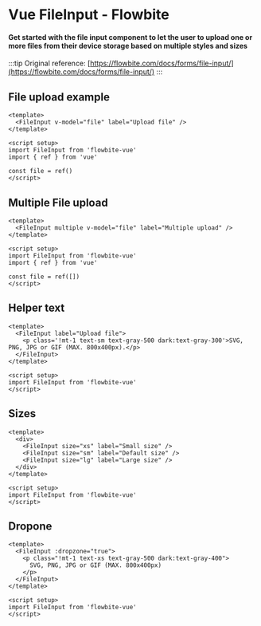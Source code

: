 <script setup>
import FileInpDefault from './fileInput/examples/FileInpDefault.vue'
import FileInpHelper from './fileInput/examples/FileInpHelper.vue'
import FileInpSize from './fileInput/examples/FileInpSize.vue'
import FileInpDropZone from './fileInput/examples/FileInpDropZone.vue'
import MultipleFile from './fileInput/examples/MultipleFile.vue'
</script>

# Vue FileInput - Flowbite

#### Get started with the file input component to let the user to upload one or more files from their device storage based on multiple styles and sizes

:::tip
Original reference: [https://flowbite.com/docs/forms/file-input/](https://flowbite.com/docs/forms/file-input/)
:::

## File upload example

```vue
<template>
  <FileInput v-model="file" label="Upload file" />
</template>

<script setup>
import FileInput from 'flowbite-vue'
import { ref } from 'vue'

const file = ref()
</script>
```

<FileInpDefault />

## Multiple File upload

```vue
<template>
  <FileInput multiple v-model="file" label="Multiple upload" />
</template>

<script setup>
import FileInput from 'flowbite-vue'
import { ref } from 'vue'

const file = ref([])
</script>
```

<MultipleFile />


## Helper text

```vue
<template>
  <FileInput label="Upload file">
    <p class='!mt-1 text-sm text-gray-500 dark:text-gray-300'>SVG, PNG, JPG or GIF (MAX. 800x400px).</p>
  </FileInput>
</template>

<script setup>
import FileInput from 'flowbite-vue'
</script>
```

<FileInpHelper />

## Sizes

```vue
<template>
  <div>
    <FileInput size="xs" label="Small size" />
    <FileInput size="sm" label="Default size" />
    <FileInput size="lg" label="Large size" />
  </div>
</template>

<script setup>
import FileInput from 'flowbite-vue'
</script>
```

<FileInpSize />

## Dropone


```vue
<template>
  <FileInput :dropzone="true">
    <p class="!mt-1 text-xs text-gray-500 dark:text-gray-400">
      SVG, PNG, JPG or GIF (MAX. 800x400px)
    </p>
  </FileInput>
</template>

<script setup>
import FileInput from 'flowbite-vue'
</script>
```

<FileInpDropZone />
